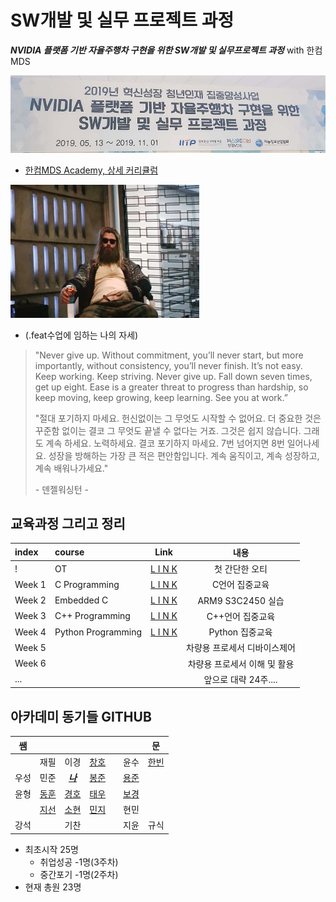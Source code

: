 # SW개발 및 실무 프로젝트 과정

***NVIDIA 플랫폼 기반 자율주행차 구현을 위한 SW개발 및 실무프로젝트 과정*** with 한컴MDS


![](./img/intro.jpg)

* [한컴MDS Academy, 상세 커리큘럼](http://www.mdsacademy.co.kr/customer/board_view.php?board_idx=1585&schField=&schWord=nvidia&search_div=notice&size=10&page=1)


<img src="./t.jpg" width="60%" height="60%">

* (.feat수업에 임하는 나의 자세)


>"Never give up. Without commitment, you’ll never start, but more importantly, without consistency, you’ll never finish. It’s not easy. Keep working. Keep striving. Never give up. Fall down seven times, get up eight. Ease is a greater threat to progress than hardship, so keep moving, keep growing, keep learning. See you at work.”
>
>"절대 포기하지 마세요. 헌신없이는 그 무엇도 시작할 수 없어요. 더 중요한 것은 꾸준함 없이는 결코 그 무엇도 끝낼 수 없다는 거죠. 그것은 쉽지 않습니다. 그래도 계속 하세요. 노력하세요. 결코 포기하지 마세요. 7번 넘어지면 8번 일어나세요. 성장을 방해하는 가장 큰 적은 편안함입니다. 계속 움직이고, 계속 성장하고, 계속 배워나가세요." 
>
>\- 덴젤워싱턴 -





## 교육과정 그리고 정리

|index|course|Link|내용|
|:---|:---|:---:|:---:|
|!|OT|[L I N K](./courses/OT/OT.md)|첫 간단한 오티
|Week 1|C Programming|[L I N K](./courses/w01.md)|C언어 집중교육
|Week 2|Embedded C|[L I N K](./courses/w02.md)|ARM9 S3C2450 실습
|Week 3|C++ Programming|[L I N K](./courses/w03.md)|C++언어 집중교육
|Week 4|Python Programming|[L I N K](./courses/w04.md)|Python 집중교육
|Week 5|||차량용 프로세서 디바이스제어
|Week 6|||차량용 프로세서 이해 및 활용
|...|||앞으로 대략 24주....




## 아카데미 동기들 GITHUB


|쌤|  |  |  ||  |문|
|:---:|:---:|:---:|:---:|:---:|:---:|:---:
|  |재필|이경|[창호](https://github.com/changhonam)||윤수|[한빈](https://github.com/Mombin)|
|우성|민준|[***나***](https://github.com/NamWoo)|[봉준](https://github.com/iambongjun)||[용준](https://github.com/chrno0621)||
|윤형|[동훈](https://github.com/Baccas-Kim?tab=repositories)|[경호](https://github.com/bkh751)|[태우](https://github.com/taewookimmr)||[보경](https://github.com/boku-kim)||
|  |[지선](https://github.com/LJSsun)|[소현](https://github.com/So-Is-Cow)|[민지](https://github.com/youminji)||현민||
|강석|  |기찬|  ||지윤|규식|

* 최초시작 25명
  * 취업성공 -1명(3주차)
  * 중간포기 -1명(2주차)
* 현재 총원 23명


